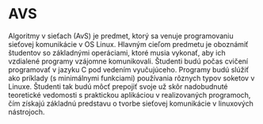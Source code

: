 # AVS

Algoritmy v sieťach (AvS) je predmet, ktorý sa venuje programovaniu sieťovej komunikácie v OS Linux. Hlavným cieľom predmetu je oboznámiť študentov so základnými operáciami, ktoré musia vykonať, aby ich vzdialené programy vzájomne komunikovali. Študenti budú počas cvičení programovať v jazyku C pod vedením vyučujúceho. Programy budú slúžiť ako príklady (s minimálnymi funkciami) používania rôznych typov soketov v Linuxe. Študenti tak budú môcť prepojiť svoje už skôr nadobudnuté teoretické vedomosti s praktickou aplikáciou v realizovaných programoch, čím získajú základnú predstavu o tvorbe sieťovej komunikácie v linuxových nástrojoch.
